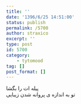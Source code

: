 ```yaml
---
title: ''
date: '1396/6/25 14:51:00'
status: publish
permalink: /5700
author: straxico
excerpt: ''
type: post
id: 5700
category:
    - tytomood
tag: []
post_format: []
---
```

پیله ات را بگشا  
تو به اندازه ی پروانه شدن زیبایی